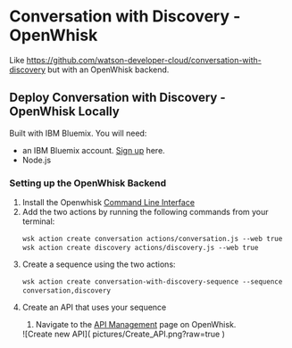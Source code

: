 # Conversation with Discovery - OpenWhisk
Like https://github.com/watson-developer-cloud/conversation-with-discovery but with an OpenWhisk backend.

## Deploy Conversation with Discovery - OpenWhisk Locally

<p>Built with IBM Bluemix. You will need:
<ul><li>an IBM Bluemix account. <a href="https://console.bluemix.net/?cm_mmc=GitHubReadMe">Sign up</a> here.</li>
<li>Node.js</li></ul>
</p>

### Setting up the OpenWhisk Backend
<ol><li>Install the Openwhisk <a href="https://console.bluemix.net/openwhisk/learn/cli">Command Line Interface</a></li>
<li>Add the two actions by running the following commands from your terminal:</li>
    
    wsk action create conversation actions/conversation.js --web true
    wsk action create discovery actions/discovery.js --web true
    
<li>Create a sequence using the two actions:</li>

    wsk action create conversation-with-discovery-sequence --sequence conversation,discovery
    
<li>Create an API that uses your sequence</li>
<ol><li>Navigate to the <a href="https://console.bluemix.net/openwhisk/apimanagement?env_id=ibm:yp:us-south">API Management</a> page on OpenWhisk.</li></ol> 
![Create new API]( pictures/Create_API.png?raw=true )
